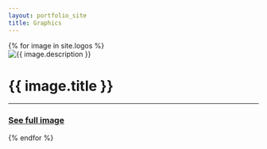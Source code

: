 ```yaml
---
layout: portfolio_site
title: Graphics
---
```


<div class="image_list">
{% for image in site.logos %}
<div class="image_container">
    <img src="{{ image.imageurl }}" alt="{{ image.description }}">
    <div class="image_description">
      <div class="image_contents">
        <h1>{{ image.title }}</h1>
          <hr>
        <a href="{{ baseurl }}{{ image.imageurl }}"><h3>See full image</h3></a>
      </div>
    </div>
</div>
{% endfor %}
</div>
